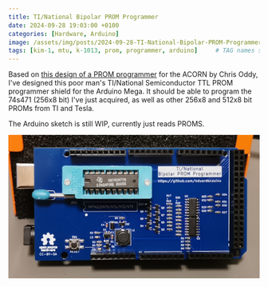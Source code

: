 ```yaml
---
title: TI/National Bipolar PROM Programmer
date: 2024-09-28 19:03:00 +0100
categories: [Hardware, Arduino]
image: /assets/img/posts/2024-09-28-TI-National-Bipolar-PROM-Programmer/preview.png
tags: [kim-1, mtu, k-1013, prom, programmer, arduino]     # TAG names should always be lowercase
---
```

Based on [this design of a PROM programmer](https://theoddys.com/acorn/replica_boards/tesla_prom_programmer_board/tesla_prom_programmer_board.html) for the ACORN by Chris Oddy, I've designed this poor man's TI/National Semiconductor TTL PROM programmer shield for the Arduino Mega. It should be able to program the 74s471 (256x8 bit) I've just acquired, as well as other 256x8 and 512x8 bit PROMs from TI and Tesla.

The Arduino sketch is still WIP, currently just reads PROMS.

![img-description](/assets/img/posts/2024-09-28-TI-National-Bipolar-PROM-Programmer/programmer.jpg)
